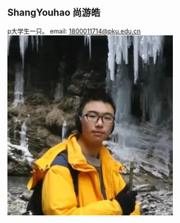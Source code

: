 ## ShangYouhao 尚游皓
 p大学生一只。
  email: 1800011714@pku.edu.cn
  ![image](https://github.com/ShangYouhao/homepage/blob/master/psb97FR9833.jpg)

